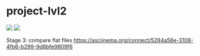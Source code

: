 # project-lvl2
<a href="https://codeclimate.com/github/Enigmadie/frontend-project-lvl2/maintainability"><img src="https://api.codeclimate.com/v1/badges/9bdaded8ccf6b3a91334/maintainability" /></a>
<a href="https://travis-ci.org/Enigmadie/frontend-project-lvl2"><img src="https://travis-ci.org/Enigmadie/frontend-project-lvl2.svg?branch=master" /></a>

Stage 3: compare flat files
https://asciinema.org/connect/5284a56e-3108-4fb6-b299-9d8bfe9809f6
